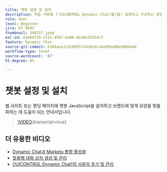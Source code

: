 ```yaml
---
title: 챗봇 설정 및 설치
description: 처음 사용할 [!UICONTROL Dynamic Chat]을(를) 설정하고 구성하는 방법에 대해 알아봅니다.
role: User
level: Beginner
jira: KT-9693
thumbnail: 340257.jpeg
exl-id: 63e6df39-2315-4587-ba80-8e38e5555dc3
feature: Dynamic Chat
source-git-commit: 63d4aea1c818d35724c0cdc14e69ea00eb06b4a0
workflow-type: tm+mt
source-wordcount: '67'
ht-degree: 0%

---
```


# 챗봇 설정 및 설치

웹 사이트 또는 랜딩 페이지에 챗봇 JavaScript을 설치하고 브랜드에 맞게 모양을 맞춤화하는 데 도움이 되는 안내서입니다.

>[!VIDEO](https://video.tv.adobe.com/v/345024/?quality=12&learn=on&captions=kor){transcript=true}

## 더 유용한 비디오

* [Dynamic Chat과 Marketo 통합 활성화](marketo-integration.md)
* [맞춤형 대화 상자 생성 및 관리](dialogue-management.md)
* [[!UICONTROL Dynamic Chat]의 사용자 추가 및 관리](user-management.md)
